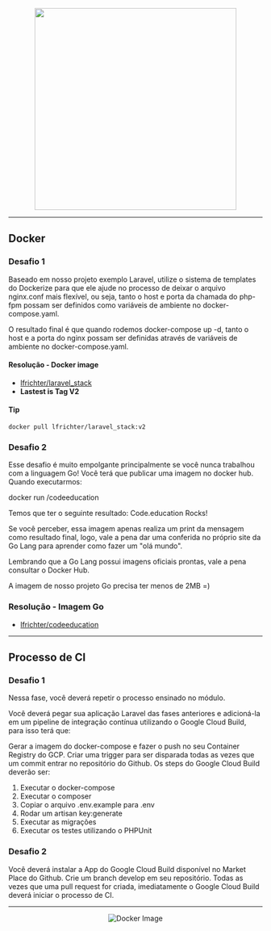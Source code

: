 <p align="center"><img src="https://res.cloudinary.com/dtfbvvkyp/image/upload/v1566331377/laravel-logolockup-cmyk-red.svg" width="400"></p>

---
## Docker


### Desafio 1

Baseado em nosso projeto exemplo Laravel, utilize o sistema de templates do Dockerize para que ele ajude no processo de deixar o arquivo nginx.conf mais flexível, ou seja, tanto o host e porta da chamada do php-fpm possam ser definidos como variáveis de ambiente no docker-compose.yaml. 

O resultado final é que quando rodemos docker-compose up -d, tanto o host e a porta do nginx possam ser definidas através de variáveis de ambiente no docker-compose.yaml. 

#### Resolução - Docker image

- [lfrichter/laravel_stack](https://hub.docker.com/r/lfrichter/laravel_stack)
- **Lastest is Tag V2**

#### Tip

```
docker pull lfrichter/laravel_stack:v2
```



### Desafio 2 

Esse desafio é muito empolgante principalmente se você nunca trabalhou com a linguagem Go!
Você terá que publicar uma imagem no docker hub. Quando executarmos:

docker run <seu-user>/codeeducation 

Temos que ter o seguinte resultado: Code.education Rocks!

Se você perceber, essa imagem apenas realiza um print da mensagem como resultado final, logo, vale a pena dar uma conferida no próprio site da Go Lang para aprender como fazer um "olá mundo".

Lembrando que a Go Lang possui imagens oficiais prontas, vale a pena consultar o Docker Hub.

A imagem de nosso projeto Go precisa ter menos de 2MB =)

### Resolução - Imagem Go 

- [lfrichter/codeeducation](https://hub.docker.com/r/lfrichter/codeeducation)


---
## Processo de CI

### Desafio 1

Nessa fase, você deverá repetir o processo ensinado no módulo.

Você deverá pegar sua aplicação Laravel das fases anteriores e adicioná-la em um pipeline de integração contínua utilizando o Google Cloud Build, para isso terá que:

Gerar a imagem do docker-compose e fazer o push no seu Container Registry do GCP. 
Criar uma trigger para ser disparada todas as vezes que um commit entrar no repositório do Github.
Os steps do Google Cloud Build deverão ser:
1. Executar o docker-compose
2. Executar o composer
3. Copiar o arquivo .env.example para .env
4. Rodar um artisan key:generate
5. Executar as migrações
6. Executar os testes utilizando o PHPUnit


### Desafio 2

Você deverá instalar a App do Google Cloud Build disponível no Market Place do Github. Crie um branch develop em seu repositório. Todas as vezes que uma pull request for criada, imediatamente o Google Cloud Build deverá iniciar o processo de CI.

---

<div align="center">

![Docker Image](https://d36jcksde1wxzq.cloudfront.net/be7833db9bddb4494d2a7c3dd659199a.png)

</div>
